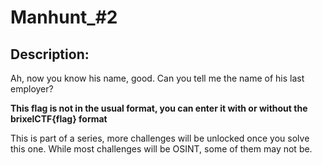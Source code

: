
# Manhunt_#2
## Description:
<p>Ah, now you know his name, good. Can you tell me the name of his last employer?</p>
<p><b>This flag is not in the usual format, you can enter it with or without the brixelCTF{flag} format</b></p>
<p>This is part of a series, more challenges will be unlocked once you solve this one. While most challenges will be OSINT, some of them may not be.</p>

